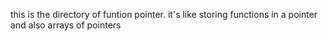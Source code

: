 this is the directory of funtion pointer.
it's like storing functions in a pointer and also arrays of pointers
